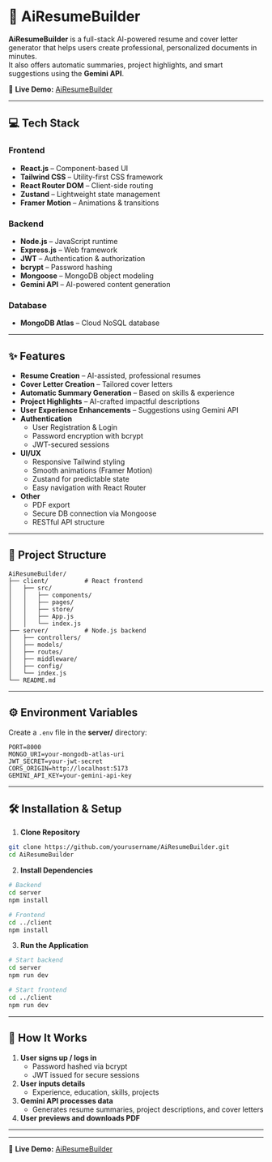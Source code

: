 # 📝 AiResumeBuilder

**AiResumeBuilder** is a full-stack AI-powered resume and cover letter generator that helps users create professional, personalized documents in minutes.  
It also offers automatic summaries, project highlights, and smart suggestions using the **Gemini API**.

🚀 **Live Demo:** [AiResumeBuilder](https://build-ai-resume.netlify.app/)

---

## 💻 Tech Stack

### **Frontend**

- **React.js** – Component-based UI
- **Tailwind CSS** – Utility-first CSS framework
- **React Router DOM** – Client-side routing
- **Zustand** – Lightweight state management
- **Framer Motion** – Animations & transitions

### **Backend**

- **Node.js** – JavaScript runtime
- **Express.js** – Web framework
- **JWT** – Authentication & authorization
- **bcrypt** – Password hashing
- **Mongoose** – MongoDB object modeling
- **Gemini API** – AI-powered content generation

### **Database**

- **MongoDB Atlas** – Cloud NoSQL database

---

## ✨ Features

- **Resume Creation** – AI-assisted, professional resumes
- **Cover Letter Creation** – Tailored cover letters
- **Automatic Summary Generation** – Based on skills & experience
- **Project Highlights** – AI-crafted impactful descriptions
- **User Experience Enhancements** – Suggestions using Gemini API
- **Authentication**
  - User Registration & Login
  - Password encryption with bcrypt
  - JWT-secured sessions
- **UI/UX**
  - Responsive Tailwind styling
  - Smooth animations (Framer Motion)
  - Zustand for predictable state
  - Easy navigation with React Router
- **Other**
  - PDF export
  - Secure DB connection via Mongoose
  - RESTful API structure

---

## 📂 Project Structure

```plaintext
AiResumeBuilder/
├── client/          # React frontend
│   ├── src/
│   │   ├── components/
│   │   ├── pages/
│   │   ├── store/
│   │   ├── App.js
│   │   └── index.js
├── server/          # Node.js backend
│   ├── controllers/
│   ├── models/
│   ├── routes/
│   ├── middleware/
│   ├── config/
│   └── index.js
└── README.md
```

---

## ⚙ Environment Variables

Create a `.env` file in the **server/** directory:

```env
PORT=8000
MONGO_URI=your-mongodb-atlas-uri
JWT_SECRET=your-jwt-secret
CORS_ORIGIN=http://localhost:5173
GEMINI_API_KEY=your-gemini-api-key
```

---

## 🛠 Installation & Setup

1. **Clone Repository**

```bash
git clone https://github.com/yourusername/AiResumeBuilder.git
cd AiResumeBuilder
```

2. **Install Dependencies**

```bash
# Backend
cd server
npm install

# Frontend
cd ../client
npm install
```

3. **Run the Application**

```bash
# Start backend
cd server
npm run dev

# Start frontend
cd ../client
npm run dev
```

---

## 🔄 How It Works

1. **User signs up / logs in**
   - Password hashed via bcrypt
   - JWT issued for secure sessions
2. **User inputs details**
   - Experience, education, skills, projects
3. **Gemini API processes data**
   - Generates resume summaries, project descriptions, and cover letters
4. **User previews and downloads PDF**

---

---

🚀 **Live Demo:** [AiResumeBuilder](https://your-live-link.com)

